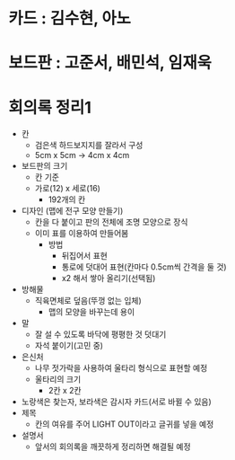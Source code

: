 # 카드 : 김수현, 아노

# 보드판 : 고준서, 배민석, 임재욱

# 회의록 정리1
  
  * 칸
    * 검은색 하드보지지를 잘라서 구성
    * 5cm x 5cm -> 4cm x 4cm
  * 보드판의 크기
    * 칸 기준
    * 가로(12) x 세로(16)
      * 192개의 칸 
  * 디자인 (맵에 전구 모양 만들기)
    * 칸을 다 붙이고 판의 전체에 조명 모양으로 장식
    * 이미 표를 이용하여 만들어봄
      * 방법
        * 뒤집어서 표현
        * 통로에 덧대어 표현(칸마다 0.5cm씩 간격을 둘 것)
        * x2 해서 쌓아 올리기(선택됨)
  * 방해물
    * 직육면체로 덮음(뚜껑 없는 입체)
      * 맵의 모양을 바꾸는데 용이
  * 말
    * 잘 설 수 있도록 바닥에 평평한 것 덧대기
    * 자석 붙이기(고민 중)
  * 은신처
    * 나무 젓가락을 사용하여 울타리 형식으로 표현할 예정
    * 울타리의 크기
      * 2칸 x 2칸
  * 노랑색은 찾는자, 보라색은 감시자 카드(서로 바뀔 수 있음)
  * 제목
    * 칸의 여유를 주어 LIGHT OUT이라고 글귀를 넣을 예정
  * 설명서
    * 앞서의 회의록을 깨끗하게 정리하면 해결될 예정
  
      
